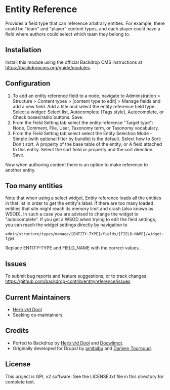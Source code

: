 Entity Reference
================

Provides a field type that can reference arbitrary entities. For example, there 
could be "team" and "player" content types, and each player could have a field 
where authors could select which team they belong to.

Installation
------------

Install this module using the official Backdrop CMS instructions at <https://backdropcms.org/guide/modules>.

Configuration
-------------

1. To add an entity reference field to a node, navigate to Administration >
   Structure > Content types > [content type to edit] > Manage fields and
   add a new field. Add a title and select the entity reference field type.
   Select a widget: Select list, Autocomplete (Tags style), Autocomplete, or
   Check boxes/radio buttons. Save.
2. From the Field Setting tab select the entity reference "Target type":
   Node, Comment, File, User, Taxonomy term, or Taxonomy vocabulary.
3. From the Field Setting tab select select the Entity Selection Mode -
   Simple (with optional filter by bundle) is the default. Select how to
   Sort: Don't sort, A property of the base table of the entity, or A field
   attached to this entity. Select the sort field or property and the sort
   direction. Save.

Now when authoring content there is an option to make reference to another
entity.

Too many entities
-----------------

Note that when using a select widget, Entity reference loads all the
entities in that list in order to get the entity's label. If there are
too many loaded entities that site might reach its memory limit and crash
(also known as WSOD). In such a case you are advised to change the widget
to "autocomplete". If you get a WSOD when trying to edit the field
settings, you can reach the widget settings directly by navigation to

  `admin/structure/types/manage/[ENTITY-TYPE]/fields/[FIELD-NAME]/widget-type`

Replace ENTITY-TYPE and FIELD_NAME with the correct values.

Issues
------

To submit bug reports and feature suggestions, or to track changes:
  https://github.com/backdrop-contrib/entityreference/issues

Current Maintainers
-------------------

- [Herb v/d Dool](https://github.com/herbdool/)
- Seeking co-maintainers.

Credits
-------

- Ported to Backdrop by [Herb v/d Dool](https://github.com/herbdool/)
  and [Docwilmot](https://github.com/docwilmot).
- Originally developed for Drupal by [amitaibu](https://www.drupal.org/u/amitaibu) 
  and [Damien Tournoud](https://www.drupal.org/u/damien-tournoud).

License
-------

This project is GPL v2 software. See the LICENSE.txt file in this directory for
complete text.

